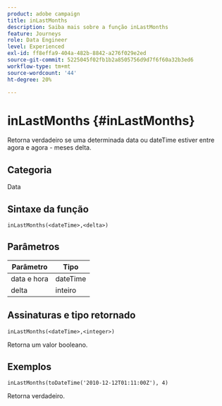 ```yaml
---
product: adobe campaign
title: inLastMonths
description: Saiba mais sobre a função inLastMonths
feature: Journeys
role: Data Engineer
level: Experienced
exl-id: ff8effa9-404a-482b-8842-a276f029e2ed
source-git-commit: 5225045f02fb1b2a8505756d9d7f6f60a32b3ed6
workflow-type: tm+mt
source-wordcount: '44'
ht-degree: 20%

---
```


# inLastMonths {#inLastMonths}

Retorna verdadeiro se uma determinada data ou dateTime estiver entre agora e agora - meses delta.

## Categoria

Data

## Sintaxe da função

`inLastMonths(<dateTime>,<delta>)`

## Parâmetros

| Parâmetro | Tipo |
|-----------|------------------|
| data e hora | dateTime |
| delta | inteiro |

## Assinaturas e tipo retornado

`inLastMonths(<dateTime>,<integer>)`

Retorna um valor booleano.

## Exemplos

`inLastMonths(toDateTime('2010-12-12T01:11:00Z'), 4)`

Retorna verdadeiro.
